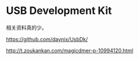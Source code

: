 # USB Development Kit

相关资料真的少。

https://github.com/daynix/UsbDk/

http://t.zoukankan.com/magicdmer-p-10994120.html


